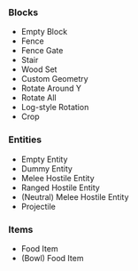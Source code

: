 ### Blocks
- Empty Block
- Fence
- Fence Gate
- Stair
- Wood Set
- Custom Geometry
- Rotate Around Y
- Rotate All
- Log-style Rotation
- Crop

### Entities
- Empty Entity
- Dummy Entity
- Melee Hostile Entity
- Ranged Hostile Entity
- (Neutral) Melee Hostile Entity
- Projectile

### Items
- Food Item
- (Bowl) Food Item